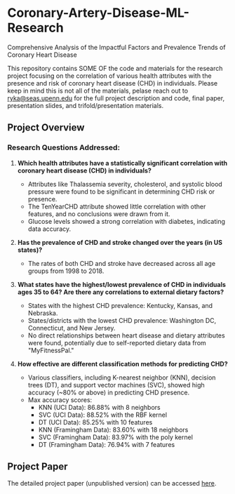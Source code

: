 # Coronary-Artery-Disease-ML-Research
Comprehensive Analysis of the Impactful Factors and Prevalence Trends of Coronary Heart Disease

This repository contains SOME OF the code and materials for the research project focusing on the correlation of various health attributes with the presence and risk of coronary heart disease (CHD) in individuals. Please keep in mind this is not all of the materials, pelase reach out to ryka@seas.upenn.edu for the full project description and code, final paper, presentation slides, and trifold/presentation materials.

## Project Overview

### Research Questions Addressed:

1. **Which health attributes have a statistically significant correlation with coronary heart disease (CHD) in individuals?**
   - Attributes like Thalassemia severity, cholesterol, and systolic blood pressure were found to be significant in determining CHD risk or presence.
   - The TenYearCHD attribute showed little correlation with other features, and no conclusions were drawn from it.
   - Glucose levels showed a strong correlation with diabetes, indicating data accuracy.

2. **Has the prevalence of CHD and stroke changed over the years (in US states)?**
   - The rates of both CHD and stroke have decreased across all age groups from 1998 to 2018.

3. **What states have the highest/lowest prevalence of CHD in individuals ages 35 to 64? Are there any correlations to external dietary factors?**
   - States with the highest CHD prevalence: Kentucky, Kansas, and Nebraska.
   - States/districts with the lowest CHD prevalence: Washington DC, Connecticut, and New Jersey.
   - No direct relationships between heart disease and dietary attributes were found, potentially due to self-reported dietary data from "MyFitnessPal."

4. **How effective are different classification methods for predicting CHD?**
   - Various classifiers, including K-nearest neighbor (KNN), decision trees (DT), and support vector machines (SVC), showed high accuracy (~80% or above) in predicting CHD presence.
   - Max accuracy scores:
     - KNN (UCI Data): 86.88% with 8 neighbors
     - SVC (UCI Data): 88.52% with the RBF kernel
     - DT (UCI Data): 85.25% with 10 features
     - KNN (Framingham Data): 83.60% with 18 neighbors
     - SVC (Framingham Data): 83.97% with the poly kernel
     - DT (Framingham Data): 76.94% with 7 features

## Project Paper

The detailed project paper (unpublished version) can be accessed [here](https://docs.google.com/document/d/1S7JLXQFlWxFenU8YQ6aSatAJmVtDrmwGEIX7PfLKgMc/edit?usp=sharing).
